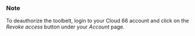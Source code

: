 <!-- post: -->


### Note

To deauthorize the toolbelt, login to your Cloud 66 account and click on the _Revoke access_ button under your _Account_ page.




